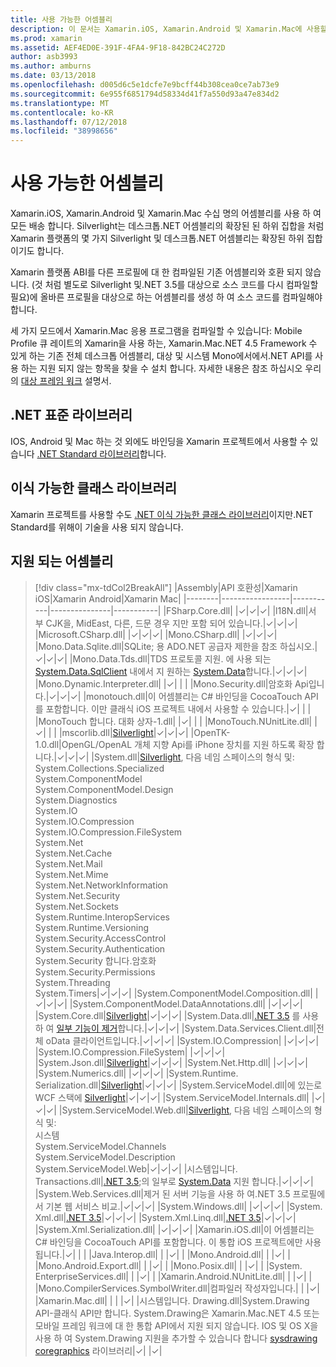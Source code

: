 ```yaml
---
title: 사용 가능한 어셈블리
description: 이 문서는 Xamarin.iOS, Xamarin.Android 및 Xamarin.Mac에 사용할 수 있는 어셈블리를 나열합니다. .NET Standard 라이브러리 및 이식 가능한 클래스 라이브러리에 대 한 설명서도 연결 됩니다.
ms.prod: xamarin
ms.assetid: AEF4ED0E-391F-4FA4-9F18-842BC24C272D
author: asb3993
ms.author: amburns
ms.date: 03/13/2018
ms.openlocfilehash: d005d6c5e1dcfe7e9bcff44b308cea0ce7ab73e9
ms.sourcegitcommit: 6e955f6851794d58334d41f7a550d93a47e834d2
ms.translationtype: MT
ms.contentlocale: ko-KR
ms.lasthandoff: 07/12/2018
ms.locfileid: "38998656"
---
```

# <a name="available-assemblies"></a>사용 가능한 어셈블리

Xamarin.iOS, Xamarin.Android 및 Xamarin.Mac 수십 명의 어셈블리를 사용 하 여 모든 배송 합니다. Silverlight는 데스크톱.NET 어셈블리의 확장된 된 하위 집합을 처럼 Xamarin 플랫폼의 몇 가지 Silverlight 및 데스크톱.NET 어셈블리는 확장된 하위 집합 이기도 합니다.

Xamarin 플랫폼 ABI를 다른 프로필에 대 한 컴파일된 기존 어셈블리와 호환 되지 않습니다. (것 처럼 별도로 Silverlight 및.NET 3.5를 대상으로 소스 코드를 다시 컴파일할 필요)에 올바른 프로필을 대상으로 하는 어셈블리를 생성 하 여 소스 코드를 컴파일해야 합니다.

세 가지 모드에서 Xamarin.Mac 응용 프로그램을 컴파일할 수 있습니다: Mobile Profile 큐 레이트의 Xamarin을 사용 하는, Xamarin.Mac.NET 4.5 Framework 수 있게 하는 기존 전체 데스크톱 어셈블리, 대상 및 시스템 Mono에서에서.NET API를 사용 하는 지원 되지 않는 항목을 찾을 수 설치 합니다. 자세한 내용은 참조 하십시오 우리의 [대상 프레임 워크](~/mac/platform/target-framework.md) 설명서.


## <a name="net-standard-libraries"></a>.NET 표준 라이브러리

IOS, Android 및 Mac 하는 것 외에도 바인딩을 Xamarin 프로젝트에서 사용할 수 있습니다 [.NET Standard 라이브러리](~/cross-platform/app-fundamentals/net-standard.md)합니다.

## <a name="portable-class-libraries"></a>이식 가능한 클래스 라이브러리
 
Xamarin 프로젝트를 사용할 수도 [.NET 이식 가능한 클래스 라이브러리](~/cross-platform/app-fundamentals/pcl.md)이지만.NET Standard를 위해이 기술을 사용 되지 않습니다.

## <a name="supported-assemblies"></a>지원 되는 어셈블리

> [!div class="mx-tdCol2BreakAll"]
> |Assembly|API 호환성|Xamarin iOS|Xamarin Android|Xamarin Mac|
> |--------|-----------------|-----------|---------------|-----------|
> |FSharp.Core.dll| |✓|✓|✓|
> |l18N.dll|서 부 CJK을, MidEast, 다른, 드문 경우 지만 포함 되어 있습니다.|✓|✓|✓|
> |Microsoft.CSharp.dll| |✓|✓|✓|
> |Mono.CSharp.dll| |✓|✓|✓|
> |Mono.Data.Sqlite.dll|SQLite; 용 ADO.NET 공급자 제한을 참조 하십시오.|✓|✓|✓|
> |Mono.Data.Tds.dll|TDS 프로토콜 지원. 에 사용 되는 [System.Data.SqlClient](xref:System.Data.SqlClient) 내에서 지 원하는 [System.Data](xref:System.Data)합니다.|✓|✓|✓|
> |Mono.Dynamic.&#8203;Interpreter.dll| |✓| | |
> |Mono.Security.dll|암호화 Api입니다.|✓|✓|✓|
> |monotouch.dll|이 어셈블리는 C# 바인딩을 CocoaTouch API를 포함합니다. 이만 클래식 iOS 프로젝트 내에서 사용할 수 있습니다.|✓| | |
> |MonoTouch 합니다. &#8203;대화 상자-1.dll| |✓| | |
> |MonoTouch.&#8203;NUnitLite.dll| |✓| | |
> |mscorlib.dll|[Silverlight](https://msdn.microsoft.com/library/cc838194(VS.95).aspx)|✓|✓|✓|
> |OpenTK-1.0.dll|OpenGL/OpenAL 개체 지향 Api를 iPhone 장치를 지원 하도록 확장 합니다.|✓|✓|✓|
> |System.dll|[Silverlight](https://msdn.microsoft.com/library/cc838194(VS.95).aspx), 다음 네임 스페이스의 형식 및:<br />System.Collections.Specialized<br />System.&#8203;ComponentModel<br />System.ComponentModel.Design<br />System.Diagnostics<br />System.IO<br />System.IO.Compression<br />System.IO.Compression.FileSystem<br />System.Net<br />System.Net.Cache<br />System.Net.Mail<br />System.Net.Mime<br />System.Net.&#8203;NetworkInformation<br />System.Net.Security<br />System.Net.Sockets<br />System.Runtime.&#8203;InteropServices<br />System.Runtime.Versioning<br />System.Security.&#8203;AccessControl<br />System.Security.Authentication<br />System.Security 합니다. &#8203;암호화<br />System.Security.Permissions<br />System.Threading<br />System.Timers|✓|✓|✓|
> |System.&#8203;ComponentModel.&#8203;Composition.dll| |✓|✓|✓|
> |System.&#8203;ComponentModel.&#8203;DataAnnotations.dll| |✓|✓|✓|
> |System.Core.dll|[Silverlight](https://msdn.microsoft.com/library/cc838194(VS.95).aspx)|✓|✓|✓|
> |System.Data.dll|[.NET 3.5](http://msdn.microsoft.com/library/ms229335.aspx) 를 사용 하 여 [일부 기능이 제거](~/ios/data-cloud/system.data.md)합니다.|✓|✓|✓|
> |System.Data.&#8203;Services.&#8203;Client.dll|전체 oData 클라이언트입니다.|✓|✓|✓|
> |System.IO.&#8203;Compression| |✓|✓|✓|
> |System.IO.&#8203;Compression.&#8203;FileSystem| |✓|✓|✓|
> |System.Json.dll|[Silverlight](http://msdn.microsoft.com/library/cc838194(VS.95).aspx)|✓|✓|✓|
> |System.Net.&#8203;Http.dll| |✓|✓|✓|
> |System.&#8203;Numerics.dll| |✓|✓|✓|
> |System.Runtime.&#8203;Serialization.dll|[Silverlight](http://msdn.microsoft.com/library/cc838194(VS.95).aspx)|✓|✓|✓|
> |System.&#8203;ServiceModel.dll|에 있는로 WCF 스택에 [Silverlight](http://msdn.microsoft.com/library/cc838194(VS.95).aspx)|✓|✓|✓|
> |System.&#8203;ServiceModel.&#8203;Internals.dll| |✓|✓|✓|
> |System.&#8203;ServiceModel.&#8203;Web.dll|[Silverlight](http://msdn.microsoft.com/library/cc838194(VS.95).aspx), 다음 네임 스페이스의 형식 및: <br />시스템<br />System.ServiceModel.Channels<br />System.ServiceModel.Description<br />System.ServiceModel.Web|✓|✓|✓|
> |시스템입니다. &#8203;Transactions.dll|[.NET 3.5](http://msdn.microsoft.com/library/ms229335.aspx);의 일부로 [System.Data](~/ios/data-cloud/system.data.md) 지원 합니다.|✓|✓|✓|
> |System.Web.&#8203;Services.dll|제거 된 서버 기능을 사용 하 여.NET 3.5 프로필에서 기본 웹 서비스 비교.|✓|✓|✓|
> |System.&#8203;Windows.dll| |✓|✓|✓|
> |System.&#8203;Xml.dll|[.NET 3.5](http://msdn.microsoft.com/library/ms229335.aspx)|✓|✓|✓|
> |System.Xml.&#8203;Linq.dll|[.NET 3.5](http://msdn.microsoft.com/library/ms229335.aspx)|✓|✓|✓|
> |System.Xml.Serialization.dll| |✓|✓|✓|
> |Xamarin.iOS.dll|이 어셈블리는 C# 바인딩을 CocoaTouch API를 포함합니다. 이 통합 iOS 프로젝트에만 사용 됩니다.|✓| | |
> |Java.Interop.dll| | |✓| |
> |Mono.Android.dll| | |✓| |
> |Mono.Android.&#8203;Export.dll| | |✓| |
> |Mono.Posix.dll| | |✓| |
> |System.&#8203;EnterpriseServices.dll| | |✓| |
> |Xamarin.Android.&#8203;NUnitLite.dll| | |✓| |
> |Mono.CompilerServices.&#8203;SymbolWriter.dll|컴파일러 작성자입니다.| | |✓|
> |Xamarin.Mac.dll| | | |✓|
> |시스템입니다. &#8203;Drawing.dll|System.Drawing API-클래식 API만 합니다. System.Drawing은 Xamarin.Mac.NET 4.5 또는 모바일 프레임 워크에 대 한 통합 API에서 지원 되지 않습니다. IOS 및 OS X을 사용 하 여 System.Drawing 지원을 추가할 수 있습니다 합니다 [sysdrawing coregraphics](https://github.com/mono/sysdrawing-coregraphics) 라이브러리|✓| |✓|
